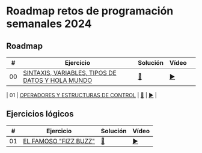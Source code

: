 # Roadmap retos de programación semanales 2024

## Roadmap

| #   | Ejercicio                                                                                                                                             | Solución                                                                                                   | Vídeo                              |     |
| --- | ----------------------------------------------------------------------------------------------------------------------------------------------------- | ---------------------------------------------------------------------------------------------------------- | ---------------------------------- | --- |
| 00  | [SINTAXIS, VARIABLES, TIPOS DE DATOS Y HOLA MUNDO](./Roadmap%20de%20retos/00%20-%20SINTAXIS,%20VARIABLES,%20TIPOS%20DE%20DATOS%20Y%20HOLA%20MUNDO.js) | [📝](./Roadmap/00%20-%20SINTAXIS,%20VARIABLES,%20TIPOS%20DE%20DATOS%20Y%20HOLA%20MUNDO/python/mouredev.py) | [▶️](https://youtu.be/gEIBJ7rmLa0) |

| 01 | [OPERADORES Y ESTRUCTURAS DE CONTROL](./Roadmap%20de%20retos/01%20-%20OPERADORES%20Y%20ESTRUCTURAS%20DE%20CONTROL.js) | [📝](./Roadmap%20de%20retos/01%20-%20OPERADORES%20Y%20ESTRUCTURAS%20DE%20CONTROL.js) | [▶️](https://youtu.be/gEIBJ7rmLa0) |

## Ejercicios lógicos

| #   | Ejercicio                                                                                | Solución                                                              | Vídeo                              |
| --- | ---------------------------------------------------------------------------------------- | --------------------------------------------------------------------- | ---------------------------------- |
| 01  | [EL FAMOSO "FIZZ BUZZ"](./Ejercicios%20lógicos/01%20-%20El%20%20FAMOSO%20FIZZ%20BUZZ.js) | [📝](./Ejercicios%20lógicos/01%20-%20El%20%20FAMOSO%20FIZZ%20BUZZ.js) | [▶️](https://youtu.be/gEIBJ7rmLa0) |
